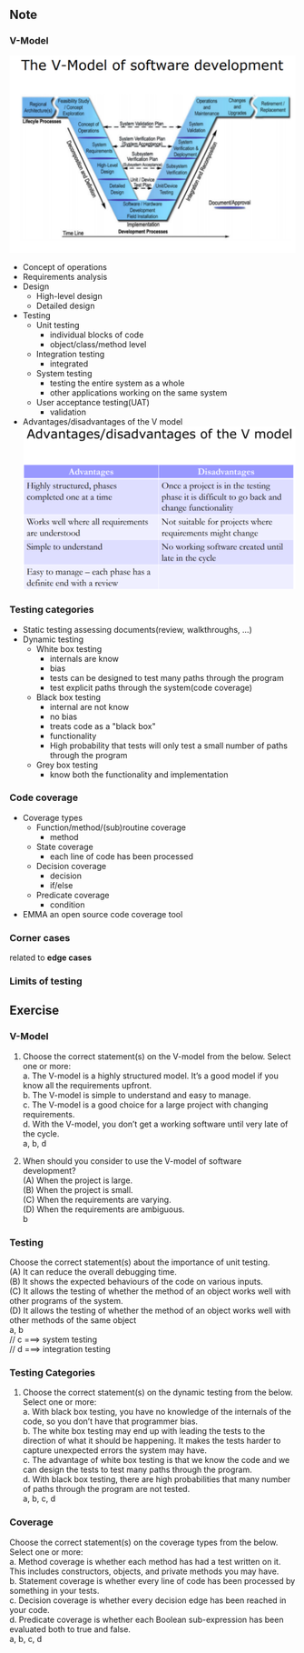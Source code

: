## Note
### V-Model
![avatar](https://github.com/kechenkristin/imagesGitHub/blob/main/notes/uni/ecm2414/V-Model.png)
- Concept of operations
- Requirements analysis
- Design
	- High-level design 
	- Detailed design
- Testing
	- Unit testing
		- individual blocks of code
		- object/class/method level
	- Integration testing
		- integrated
	- System testing
		- testing the entire system as a whole
		- other applications working on the same system
	- User acceptance testing(UAT)
		- validation 
- Advantages/disadvantages of the V model
![avatar](https://github.com/kechenkristin/imagesGitHub/blob/main/notes/uni/ecm2414/Vmodel.png)

### Testing categories
- Static testing
assessing documents(review, walkthroughs, ...)
- Dynamic testing
	- White box testing
		- internals are know
		- bias
		- tests can be designed to test many paths through the program
		- test explicit paths through the system(code coverage)
	- Black box testing
		- internal are not know
		- no bias
		- treats code as a "black box"
		- functionality
		- High probability that tests will only test a small number of paths through the program
	- Grey box testing
		- know both the functionality and implementation

### Code coverage
- Coverage types
	- Function/method/(sub)routine coverage
		- method
	- State coverage
		- each line of code has been processed 
	- Decision coverage
		- decision
		- if/else
	- Predicate coverage
		- condition
- EMMA
an open source code coverage tool

### Corner cases
related to **edge cases**
### Limits of testing

## Exercise
### V-Model
1. Choose the correct statement(s) on the V-model from the below. Select one or more:  
a. The V-model is a highly structured model. It’s a good model if you know all the requirements upfront.  
b. The V-model is simple to understand and easy to manage.  
c. The V-model is a good choice for a large project with changing requirements.  
d. With the V-model, you don’t get a working software until very late of the cycle.  
a, b, d  

2. When should you consider to use the V-model of software development?  
(A) When the project is large.  
(B) When the project is small.  
(C) When the requirements are varying.  
(D) When the requirements are ambiguous.  
b  

### Testing
Choose the correct statement(s) about the importance of unit testing.  
(A) It can reduce the overall debugging time.  
(B) It shows the expected behaviours of the code on various inputs.  
(C) It allows the testing of whether the method of an object works well with other programs of the system.  
(D) It allows the testing of whether the method of an object works well with other methods of the same object  
a, b  
// c ===> system testing  
// d ===> integration testing  

### Testing Categories
1. Choose the correct statement(s) on the dynamic testing from the below. Select one or more:  
a. With black box testing, you have no knowledge of the internals of the code, so you don’t have that programmer bias.  
b. The white box testing may end up with leading the tests to the direction of what it should be happening. It makes the tests harder to capture unexpected errors the system may have.  
c. The advantage of white box testing is that we know the code and we can design the tests to test many paths through the program.  
d. With black box testing, there are high probabilities that many number of paths through the program are not tested.   
a, b, c, d  

### Coverage 
Choose the correct statement(s) on the coverage types from the below. Select one or more:  
a. Method coverage is whether each method has had a test written on it. This includes constructors, objects, and private methods you may have.  
b. Statement coverage is whether every line of code has been processed by something in your tests.  
c. Decision coverage is whether every decision edge has been reached in your code.  
d. Predicate coverage is whether each Boolean sub-expression has been evaluated both to true and false.  
a, b, c, d  

